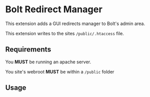 # Bolt Redirect Manager

This extension adds a GUI redirects manager to Bolt's admin area. 

This extension writes to the sites `/public/.htaccess` file. 

## Requirements

You **MUST** be running an apache server.

You site's webroot **MUST** be within a `/public` folder

## Usage

```

```

